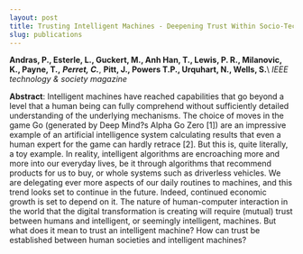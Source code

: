 ```yaml
---
layout: post
title: Trusting Intelligent Machines - Deepening Trust Within Socio-Technical Systems
slug: publications
---
```

**Andras, P., Esterle, L., Guckert, M., Anh Han, T., Lewis, P. R., Milanovic, K., Payne, T.,** ***Perret, C.***, **Pitt, J., Powers T.P., Urquhart, N., Wells, S.**\\
*IEEE technology & society magazine*

**Abstract**: Intelligent machines have reached capabilities that go beyond a level that a human being can fully comprehend without sufficiently detailed understanding of the underlying mechanisms. The choice of moves in the game Go (generated by Deep Mind?s Alpha Go Zero [1]) are an impressive example of an artificial intelligence system calculating results that even a human expert for the game can hardly retrace [2]. But this is, quite literally, a toy example. In reality, intelligent algorithms are encroaching more and more into our everyday lives, be it through algorithms that recommend products for us to buy, or whole systems such as driverless vehicles. We are delegating ever more aspects of our daily routines to machines, and this trend looks set to continue in the future. Indeed, continued economic growth is set to depend on it. The nature of human-computer interaction in the world that the digital transformation is creating will require (mutual) trust between humans and intelligent, or seemingly intelligent, machines. But what does it mean to trust an intelligent machine? How can trust be established between human societies and intelligent machines?
